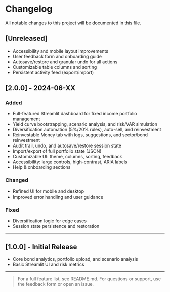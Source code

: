# Changelog

All notable changes to this project will be documented in this file.

## [Unreleased]
- Accessibility and mobile layout improvements
- User feedback form and onboarding guide
- Autosave/restore and granular undo for all actions
- Customizable table columns and sorting
- Persistent activity feed (export/import)

## [2.0.0] - 2024-06-XX
### Added
- Full-featured Streamlit dashboard for fixed income portfolio management
- Yield curve bootstrapping, scenario analysis, and risk/VAR simulation
- Diversification automation (5%/20% rules), auto-sell, and reinvestment
- Reinvestable Money tab with logs, suggestions, and sector/bond reinvestment
- Audit trail, undo, and autosave/restore session state
- Import/export of full portfolio state (JSON)
- Customizable UI: theme, columns, sorting, feedback
- Accessibility: large controls, high-contrast, ARIA labels
- Help & onboarding sections

### Changed
- Refined UI for mobile and desktop
- Improved error handling and user guidance

### Fixed
- Diversification logic for edge cases
- Session state persistence and restoration

---

## [1.0.0] - Initial Release
- Core bond analytics, portfolio upload, and scenario analysis
- Basic Streamlit UI and risk metrics

---

> For a full feature list, see README.md. For questions or support, use the feedback form or open an issue.
